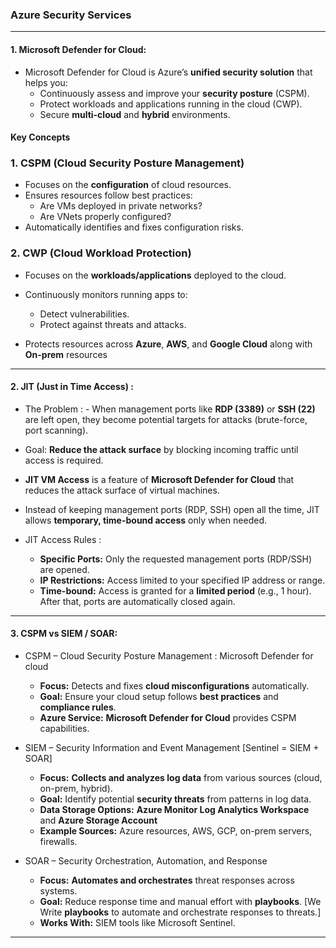 ### Azure Security Services
---

#### 1. Microsoft Defender for Cloud:

- Microsoft Defender for Cloud is Azure’s **unified security solution** that helps you:
  - Continuously assess and improve your **security posture** (CSPM).
  - Protect workloads and applications running in the cloud (CWP).
  - Secure **multi-cloud** and **hybrid** environments.

#### Key Concepts

### 1. CSPM (Cloud Security Posture Management)
- Focuses on the **configuration** of cloud resources.
- Ensures resources follow best practices:
  - Are VMs deployed in private networks?
  - Are VNets properly configured?
- Automatically identifies and fixes configuration risks.

### 2. CWP (Cloud Workload Protection)
- Focuses on the **workloads/applications** deployed to the cloud.
- Continuously monitors running apps to:
  - Detect vulnerabilities.
  - Protect against threats and attacks.
 
- Protects resources across **Azure**, **AWS**, and **Google Cloud** along with **On-prem** resources

---

#### 2. JIT (Just in Time Access) :

- The Problem : - When management ports like **RDP (3389)** or **SSH (22)** are left open, they become potential targets for attacks (brute-force, port scanning).  
- Goal: **Reduce the attack surface** by blocking incoming traffic until access is required.
- **JIT VM Access** is a feature of **Microsoft Defender for Cloud** that reduces the attack surface of virtual machines.  
- Instead of keeping management ports (RDP, SSH) open all the time, JIT allows **temporary, time-bound access** only when needed.

- JIT Access Rules :
  - **Specific Ports:** Only the requested management ports (RDP/SSH) are opened.  
  - **IP Restrictions:** Access limited to your specified IP address or range.  
  - **Time-bound:** Access is granted for a **limited period** (e.g., 1 hour). After that, ports are automatically closed again.  

---

#### 3. CSPM vs SIEM / SOAR:


- CSPM – Cloud Security Posture Management : Microsoft Defender for cloud
  - **Focus:** Detects and fixes **cloud misconfigurations** automatically.  
  - **Goal:** Ensure your cloud setup follows **best practices** and **compliance rules**.  
  - **Azure Service:** **Microsoft Defender for Cloud** provides CSPM capabilities.  

- SIEM – Security Information and Event Management  [Sentinel = SIEM + SOAR]
  - **Focus:** **Collects and analyzes log data** from various sources (cloud, on-prem, hybrid).  
  - **Goal:** Identify potential **security threats** from patterns in log data.
  - **Data Storage Options:** **Azure Monitor Log Analytics Workspace** and  **Azure Storage Account** 
  - **Example Sources:** Azure resources, AWS, GCP, on-prem servers, firewalls.  
  
- SOAR – Security Orchestration, Automation, and Response  
  - **Focus:** **Automates and orchestrates** threat responses across systems.  
  - **Goal:** Reduce response time and manual effort with **playbooks**. [We Write **playbooks** to automate and orchestrate responses to threats.] 
  - **Works With:** SIEM tools like Microsoft Sentinel.
 
---
